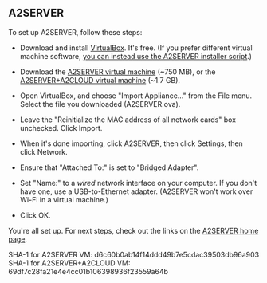 ## A2SERVER


To set up A2SERVER, follow these steps:

* Download and install [VirtualBox][1]. It\'s free. (If you prefer different
  virtual machine software, [you can instead use the A2SERVER installer
  script](a2server_installer.md).)

* Download the [A2SERVER virtual machine](files/A2SERVER.ova) (~750 MB), or
  the [A2SERVER+A2CLOUD virtual machine](files/A2SERVER_A2CLOUD.ova) (~1.7
  GB).

* Open VirtualBox, and choose \"Import Appliance...\" from the File menu.
  Select the file you downloaded (A2SERVER.ova).

* Leave the \"Reinitialize the MAC address of all network cards\" box
  unchecked. Click Import.

* When it\'s done importing, click A2SERVER, then click Settings, then click
  Network.

* Ensure that \"Attached To:\" is set to \"Bridged Adapter\".

* Set \"Name:\" to a _wired_ network interface on your computer. If you don\'t
  have one, use a USB-to-Ethernet adapter. (A2SERVER won\'t work over Wi-Fi in
  a virtual machine.)

* Click OK.


You\'re all set up. For next steps, check out the links on the [A2SERVER home
page](index.md).


SHA-1 for A2SERVER VM: d6c60b0ab14f14ddd49b7e5cdac39503db96a903 
SHA-1 for A2SERVER+A2CLOUD VM: 69df7c28fa21e4e4cc01b106398936f23559a64b 
<!--
v1.1.3: a8927d6fba9dfa9c2015918cdc61122bb2c95ea5 
v1.1.0: 63eebfcfe9fbbeb17aa4ab3226e849289072d396
-->


[1]: https://www.virtualbox.org/wiki/Downloads
